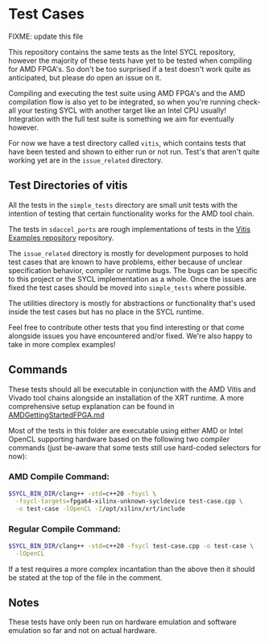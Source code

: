 # Test Cases

FIXME: update this file

This repository contains the same tests as the Intel SYCL repository, however
the majority of these tests have yet to be tested when compiling for AMD
FPGA's. So don't be too surprised if a test doesn't work quite as anticipated,
but please do open an issue on it.

Compiling and executing the test suite using AMD FPGA's and the AMD
compilation flow is also yet to be integrated, so when you're running
check-all your testing SYCL with another target like an Intel CPU usually!
Integration with the full test suite is something we aim for eventually however.

For now we have a test directory called `vitis`, which contains tests that
have been tested and shown to either run or not run. Test's that aren't quite
working yet are in the `issue_related` directory.

## Test Directories of vitis

All the tests in the `simple_tests` directory are small unit tests with the
intention of testing that certain functionality works for the AMD tool chain.

The tests in `sdaccel_ports` are rough implementations of tests in the
[Vitis Examples repository](https://github.com/Xilinx/Vitis_Accel_Examples)
repository.

The `issue_related` directory is mostly for development purposes to hold test
cases that are known to have problems, either because of unclear specification
behavior, compiler or runtime bugs. The bugs can be specific to this project
or the SYCL implementation as a whole. Once the issues are fixed the test cases
should be moved into `simple_tests` where possible.

The utilities directory is mostly for abstractions or functionality that's
used inside the test cases but has no place in the SYCL runtime.

Feel free to contribute other tests that you find interesting or that come
alongside issues you have encountered and/or fixed. We're also happy to take
in more complex examples!

## Commands

These tests should all be executable in conjunction with the AMD Vitis and
Vivado tool chains alongside an installation of the XRT runtime. A more
comprehensive setup explanation can be found in
[AMDGettingStartedFPGA.md](AMDGettingStartedFPGA.md)

Most of the tests in this folder are executable using either AMD or Intel
OpenCL supporting hardware based on the following two compiler commands (just
be-aware that some tests still use hard-coded selectors for now):

### AMD Compile Command:

```bash
$SYCL_BIN_DIR/clang++ -std=c++20 -fsycl \
  -fsycl-targets=fpga64-xilinx-unknown-sycldevice test-case.cpp \
  -o test-case -lOpenCL -I/opt/xilinx/xrt/include
```

### Regular Compile Command:

```bash
$SYCL_BIN_DIR/clang++ -std=c++20 -fsycl test-case.cpp -o test-case \
  -lOpenCL
```

If a test requires a more complex incantation than the above then it should be
stated at the top of the file in the comment.

## Notes

These tests have only been run on hardware emulation and software emulation so
far and not on actual hardware.
